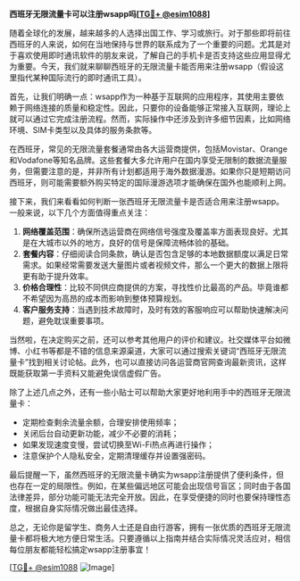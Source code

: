 **西班牙无限流量卡可以注册wsapp吗[[TG💪+ @esim1088](https://t.me/s/esim1088)]**

随着全球化的发展，越来越多的人选择出国工作、学习或旅行。对于那些即将前往西班牙的人来说，如何在当地保持与世界的联系成为了一个重要的问题。尤其是对于喜欢使用即时通讯软件的朋友来说，了解自己的手机卡是否支持这些应用显得尤为重要。今天，我们就来聊聊西班牙的无限流量卡能否用来注册wsapp（假设这里指代某种国际流行的即时通讯工具）。

首先，让我们明确一点：wsapp作为一种基于互联网的应用程序，其使用主要依赖于网络连接的质量和稳定性。因此，只要你的设备能够正常接入互联网，理论上就可以通过它完成注册流程。然而，实际操作中还涉及到许多细节因素，比如网络环境、SIM卡类型以及具体的服务条款等。

在西班牙，常见的无限流量套餐通常由各大运营商提供，包括Movistar、Orange和Vodafone等知名品牌。这些套餐大多允许用户在国内享受无限制的数据流量服务，但需要注意的是，并非所有计划都适用于海外数据漫游。如果你只是短期访问西班牙，则可能需要额外购买特定的国际漫游选项才能确保在国外也能顺利上网。

接下来，我们来看看如何判断一张西班牙无限流量卡是否适合用来注册wsapp。一般来说，以下几个方面值得重点关注：

1. **网络覆盖范围**：确保所选运营商在网络信号强度及覆盖率方面表现良好。尤其是在大城市以外的地方，良好的信号是保障流畅体验的基础。
2. **套餐内容**：仔细阅读合同条款，确认是否包含足够的本地数据额度以满足日常需求。如果经常需要发送大量图片或者视频文件，那么一个更大的数据上限将更有助于提升效率。
3. **价格合理性**：比较不同供应商提供的方案，寻找性价比最高的产品。毕竟谁都不希望因为高昂的成本而影响到整体预算规划。
4. **客户服务支持**：当遇到技术故障时，及时有效的客服响应可以帮助快速解决问题，避免耽误重要事项。

当然啦，在决定购买之前，还可以参考其他用户的评价和建议。社交媒体平台如微博、小红书等都是不错的信息来源渠道，大家可以通过搜索关键词“西班牙无限流量卡”找到相关讨论帖。此外，也可以直接访问各运营商官网查询最新资讯，这样既能获取第一手资料又能避免误信虚假广告。

除了上述几点之外，还有一些小贴士可以帮助大家更好地利用手中的西班牙无限流量卡：

- 定期检查剩余流量余额，合理安排使用频率；
- 关闭后台自动更新功能，减少不必要的消耗；
- 如果发现速度变慢，尝试切换至Wi-Fi热点再进行操作；
- 注意保护个人隐私安全，定期清理缓存并设置强密码。

最后提醒一下，虽然西班牙的无限流量卡确实为wsapp注册提供了便利条件，但也存在一定的局限性。例如，在某些偏远地区可能会出现信号盲区；同时由于各国法律差异，部分功能可能无法完全开放。因此，在享受便捷的同时也要保持理性态度，根据自身实际情况做出最佳选择。

总之，无论你是留学生、商务人士还是自由行游客，拥有一张优质的西班牙无限流量卡都将极大地方便日常生活。只要遵循以上指南并结合实际情况灵活应对，相信每位朋友都能轻松搞定wsapp注册事宜！

[[TG💪+ @esim1088](https://t.me/s/esim1088) ![Image](https://i.postimg.cc/4NQfJmqS/Snipaste-2025-05-13-00-14-12.png)]